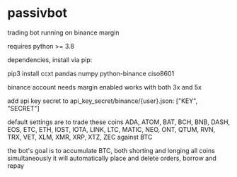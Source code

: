 # passivbot
trading bot running on binance margin


requires python >= 3.8


dependencies, install via pip:

pip3 install ccxt pandas numpy python-binance ciso8601


binance account needs margin enabled
works with both 3x and 5x

add api key secret to api_key_secret/binance/{user}.json:
["KEY", "SECRET"]

default settings are to trade these coins
ADA, ATOM, BAT, BCH, BNB, DASH, EOS, ETC, ETH, IOST,
IOTA, LINK, LTC, MATIC, NEO, ONT, QTUM, RVN, TRX, VET,
XLM, XMR, XRP, XTZ, ZEC
against BTC

the bot's goal is to accumulate BTC, both shorting and longing all coins simultaneously
it will automatically place and delete orders, borrow and repay



